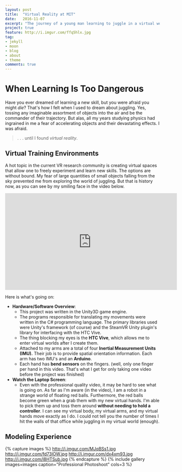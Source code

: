 ```yaml
---
layout: post
title:  "Virtual Reality at MIT"
date:   2016-11-07
excerpt: "The journey of a young man learning to juggle in a virtual world."
project: true
feature: http://i.imgur.com/ffq5hlx.jpg
tag:
- jekyll 
- moon
- blog
- about
- theme
comments: true
---
```


# When Learning Is Too Dangerous

Have you ever dreamed of learning a new skill, but you were afraid you might *die*? That's how I felt when I used to dream about
juggling. Yes, tossing any imaginable assortment of objects into the air and be the commander of their trajectory. But alas, all
my years studying physics had ingrained in me a fear of accelerating objects and their devastating effects. I was afraid.

> . . . until I found *virtual reality*.

## Virtual Training Environments

A hot topic in the current VR research community is creating virtual spaces that allow one to freely experiment and learn new
skills. The options are without bound. My fear of large quantities of small objects falling from the sky prevented me from
exploring the world of juggling. But that is history now, as you can see by my smiling face in the video below. 
     
<iframe width="560" height="315" src="https://www.youtube.com/embed/d3oBv4xtSms" frameborder="0"></iframe>


Here is what's going on:

* __Hardware/Software Overview__: 
    - This project was written in the Unity3D game engine. 
    - The programs responsible for translating my movements were
written in the C# programming language. The primary libraries used were Unity's framework (of course) and the
SteamVR Unity plugin's library for interfacing with the HTC Vive. 
    - The thing blocking my eyes is the __HTC Vive__, which allows me to enter virtual worlds after I create them.
    - Attached to my arms are a total of four **Inertial Measurement Units (IMU).** Their job is to provide spatial orientation information. Each arm has two IMU's and an __Arduino__.
    - Each hand has __bend sensors__ on the fingers. (well, only one finger per hand in this video. That's what I get for only taking one video before the project was finished)
* __Watch the Laptop Screen__:
    - Even with the professional quality video, it may be hard to see what is going on. As far as I'm aware (in the video), I am a
    robot in a strange world of floating red balls. Furthermore, the red balls become green when a grab them with my new virtual
    hands. I'm able to pick them up and toss them around __without needing to hold a controller__. I can see my virtual body, my
    virtual arms, and my virtual hands move exactly as I do. I could not tell you the number of times I hit the walls of that
    office while juggling in my virtual world (enough). 

## Modeling Experience

{% capture images %}
    http://i.imgur.com/MJqBSs1.jpg
    http://i.imgur.com/fd73lOW.jpg 
    http://i.imgur.com/dx4xm93.jpg
    http://i.imgur.com/l8HTSub.jpg
{% endcapture %}
{% include gallery images=images caption="Professional Photoshoot" cols=3 %}

